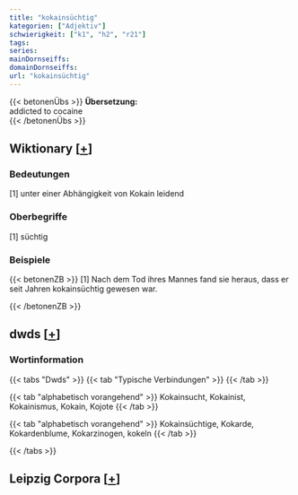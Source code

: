 ```yaml
---
title: "kokainsüchtig"
kategorien: ["Adjektiv"]
schwierigkeit: ["k1", "h2", "r21"]
tags:
series:
mainDornseiffs:
domainDornseiffs:
url: "kokainsüchtig"
---
```


{{< betonenÜbs >}}
**Übersetzung:**  
addicted to cocaine  
{{< /betonenÜbs >}}

## Wiktionary [[+](https://de.wiktionary.org/wiki/kokainsüchtig)]

### Bedeutungen
[1] unter einer Abhängigkeit von Kokain leidend  

### Oberbegriffe
[1] süchtig  

### Beispiele
{{< betonenZB >}}
[1] Nach dem Tod ihres Mannes fand sie heraus, dass er seit Jahren kokainsüchtig gewesen war.  

{{< /betonenZB >}}


## dwds [[+](https://www.dwds.de/wb/kokainsüchtig)]

### Wortinformation
{{< tabs "Dwds" >}}
{{< tab "Typische Verbindungen" >}}
{{< /tab >}}

{{< tab "alphabetisch vorangehend" >}}
Kokainsucht, Kokainist, Kokainismus, Kokain, Kojote
{{< /tab >}}

{{< tab "alphabetisch vorangehend" >}}
Kokainsüchtige, Kokarde, Kokardenblume, Kokarzinogen, kokeln
{{< /tab >}}

{{< /tabs >}}

## Leipzig Corpora [[+](https://corpora.uni-leipzig.de/en/res?word=kokainsüchtig&corpusId=deu_newscrawl-public_2018)]

